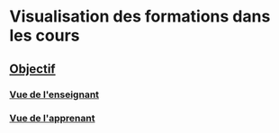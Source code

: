 # Visualisation des formations dans les cours #

## [Objectif](but.md)

### [Vue de l'enseignant](vueenseignant.md)

### [Vue de l'apprenant](vueapprenant.md)  

